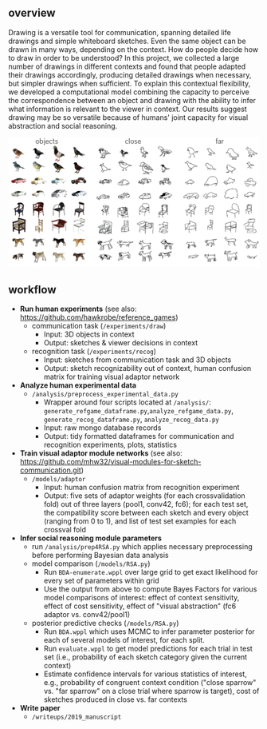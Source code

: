 ## overview
Drawing is a versatile tool for communication, spanning detailed life drawings and simple whiteboard sketches. Even the same object can be drawn in many ways, depending on the context. How do people decide how to draw in order to be understood? In this project, we collected a large number of drawings in different contexts and found that people adapted their drawings accordingly, producing detailed drawings when necessary, but simpler drawings when sufficient. To explain this contextual flexibility, we developed a computational model combining the capacity to perceive the correspondence between an object and drawing with the ability to infer what information is relevant to the viewer in context. Our results suggest drawing may be so versatile because of humans' joint capacity for visual abstraction and social reasoning.

![](writeups/2019_manuscript/figures/2_sketch_gallery_readme.png)

## workflow

- **Run human experiments** (see also: https://github.com/hawkrobe/reference_games)
  - communication task (`/experiments/draw`)
    - Input: 3D objects in context
    - Output: sketches & viewer decisions in context
  - recognition task (`/experiments/recog`) 
    - Input: sketches from communication task and 3D objects
    - Output: sketch recognizability out of context, human confusion matrix for training visual adaptor network
- **Analyze human experimental data**
  - `/analysis/preprocess_experimental_data.py`
    - Wrapper around four scripts located at `/analysis/`: `generate_refgame_dataframe.py`,`analyze_refgame_data.py`, `generate_recog_dataframe.py`, `analyze_recog_data.py`
    - Input: raw mongo database records
    - Output: tidy formatted dataframes for communication and recognition experiments, plots, statistics
- **Train visual adaptor module networks** (see also: https://github.com/mhw32/visual-modules-for-sketch-communication.git)
  - `/models/adaptor`
    - Input: human confusion matrix from recognition experiment
    - Output: five sets of adaptor weights (for each crossvalidation fold) out of three layers (pool1, conv42, fc6); for each test set, the compatibility score between each sketch and every object (ranging from 0 to 1), and list of test set examples for each crossval fold
- **Infer social reasoning module parameters** 
  - run `/analysis/prep4RSA.py` which applies necessary preprocessing before performing Bayesian data analysis
  - model comparison (`/models/RSA.py`)
    - Run `BDA-enumerate.wppl` over large grid to get exact likelihood for every set of parameters within grid
    - Use the output from above to compute Bayes Factors for various model comparisons of interest: effect of context sensitivity, effect of cost sensitivity, effect of "visual abstraction" (fc6 adaptor vs. conv42/pool1)
  - posterior predictive checks (`/models/RSA.py`)
    - Run `BDA.wppl` which uses MCMC to infer parameter posterior for each of several models of interest, for each split.
    - Run `evaluate.wppl` to get model predictions for each trial in test set (i.e., probability of each sketch category given the current context)
    - Estimate confidence intervals for various statistics of interest, e.g., probability of congruent context condition ("close sparrow" vs. "far sparrow" on a close trial where sparrow is target), cost of sketches produced in close vs. far contexts
- **Write paper**
  - `/writeups/2019_manuscript`
